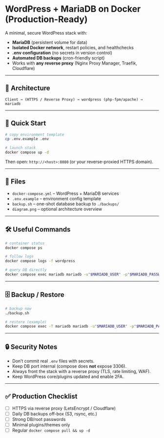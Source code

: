 # WordPress + MariaDB on Docker (Production-Ready)

A minimal, secure WordPress stack with:
- **MariaDB** (persistent volume for data)
- **Isolated Docker network**, restart policies, and healthchecks
- **.env configuration** (no secrets in version control)
- **Automated DB backups** (cron-friendly script)
- Works with **any reverse proxy** (Nginx Proxy Manager, Traefik, Cloudflare)

---

## 📐 Architecture
```
Client → (HTTPS / Reverse Proxy) → wordpress (php-fpm/apache) → mariadb
```

---

## 🚀 Quick Start
```bash
# copy environment template
cp .env.example .env

# launch stack
docker compose up -d
```
Then open: `http://<host>:8080` (or your reverse-proxied HTTPS domain).

---

## 📂 Files
- `docker-compose.yml` – WordPress + MariaDB services  
- `.env.example` – environment config template  
- `backup.sh` – one-shot database backup to `./backups/`  
- `diagram.png` – optional architecture overview  

---

## 🛠 Useful Commands
```bash
# container status
docker compose ps

# follow logs
docker compose logs -f wordpress

# query DB directly
docker compose exec mariadb mariadb -u"$MARIADB_USER" -p"$MARIADB_PASSWORD" -e "SHOW DATABASES;"
```

---

## 🗄 Backup / Restore
```bash
# backup now
./backup.sh

# restore (example)
docker compose exec -T mariadb mariadb -u"$MARIADB_USER" -p"$MARIADB_PASSWORD" "$MARIADB_DATABASE" < backups/latest.sql
```

---

## 🔒 Security Notes
- Don’t commit real `.env` files with secrets.  
- Keep DB port internal (compose does **not** expose 3306).  
- Always front the stack with a reverse proxy (TLS, rate limiting, WAF).  
- Keep WordPress core/plugins updated and enable 2FA.  

---

## ✅ Production Checklist
- [ ] HTTPS via reverse proxy (LetsEncrypt / Cloudflare)  
- [ ] Daily DB backups off-box (S3, rsync, etc.)  
- [ ] Strong DB/root passwords  
- [ ] Minimal plugins/themes only  
- [ ] Regular `docker compose pull && up -d`  
